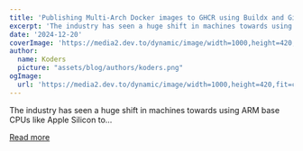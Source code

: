 ```yaml
---
title: 'Publishing Multi-Arch Docker images to GHCR using Buildx and GitHub Actions'
excerpt: 'The industry has seen a huge shift in machines towards using ARM base CPUs like Apple Silicon to...'
date: '2024-12-20'
coverImage: 'https://media2.dev.to/dynamic/image/width=1000,height=420,fit=cover,gravity=auto,format=auto/https%3A%2F%2Fdev-to-uploads.s3.amazonaws.com%2Fuploads%2Farticles%2Fkq6wfa3941mfhq4dia78.png'
author:
  name: Koders
  picture: "assets/blog/authors/koders.png"
ogImage:
  url: 'https://media2.dev.to/dynamic/image/width=1000,height=420,fit=cover,gravity=auto,format=auto/https%3A%2F%2Fdev-to-uploads.s3.amazonaws.com%2Fuploads%2Farticles%2Fkq6wfa3941mfhq4dia78.png'
---
```


The industry has seen a huge shift in machines towards using ARM base CPUs like Apple Silicon to...

[Read more](https://dev.to/pradumnasaraf/publishing-multi-arch-docker-images-to-ghcr-using-buildx-and-github-actions-2k7j)
